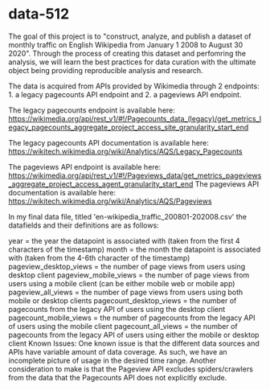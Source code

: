 # data-512
The goal of this project is to "construct, analyze, and publish a dataset of monthly traffic on English Wikipedia from January 1 2008 to August 30 2020". Through the process of creating this dataset and perfomring the analysis, we will learn the best practices for data curation with the ultimate object being providing reproducible analysis and research.

The data is acquired from APIs provided by Wikimedia through 2 endpoints: 1. a legacy pagecounts API endpoint and 2. a pageviews API endpoint.

The legacy pagecounts endpoint is available here: https://wikimedia.org/api/rest_v1/#!/Pagecounts_data_(legacy)/get_metrics_legacy_pagecounts_aggregate_project_access_site_granularity_start_end 

The legacy pagecounts API documentation is available here: https://wikitech.wikimedia.org/wiki/Analytics/AQS/Legacy_Pagecounts

The pageviews API endpoint is available here: https://wikimedia.org/api/rest_v1/#!/Pageviews_data/get_metrics_pageviews_aggregate_project_access_agent_granularity_start_end The pageviews API documentation is available here: https://wikitech.wikimedia.org/wiki/Analytics/AQS/Pageviews

In my final data file, titled 'en-wikipedia_traffic_200801-202008.csv' the datafields and their definitions are as follows:

year = the year the datapoint is associated with (taken from the first 4 characters of the timestamp)
month = the month the datapoint is associated with (taken from the 4-6th character of the timestamp)
pageview_desktop_views = the number of page views from users using desktop client
pageview_mobile_views = the number of page views from users using a mobile client (can be either mobile web or mobile app)
pageview_all_views = the number of page views from users using both mobile or desktop clients
pagecount_desktop_views = the number of pagecounts from the legacy API of users using the desktop client
pagecount_mobile_views = the number of pagecounts from the legacy API of users using the mobile client
pagecount_all_views = the number of pagecounts from the legacy API of users using either the mobile or desktop client
Known Issues: One known issue is that the different data sources and APIs have variable amount of data coverage. As such, we have an incomplete picture of usage in the desired time range. Another consideration to make is that the Pageview API excludes spiders/crawlers from the data that the Pagecounts API does not explicitly exclude.
